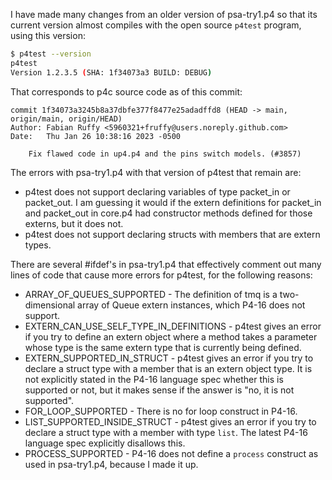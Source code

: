 I have made many changes from an older version of psa-try1.p4 so that
its current version almost compiles with the open source `p4test`
program, using this version:

```bash
$ p4test --version
p4test
Version 1.2.3.5 (SHA: 1f34073a3 BUILD: DEBUG)
```

That corresponds to p4c source code as of this commit:

```
commit 1f34073a3245b8a37dbfe377f8477e25adadffd8 (HEAD -> main, origin/main, origin/HEAD)
Author: Fabian Ruffy <5960321+fruffy@users.noreply.github.com>
Date:   Thu Jan 26 10:38:16 2023 -0500

    Fix flawed code in up4.p4 and the pins switch models. (#3857)
```

The errors with psa-try1.p4 with that version of p4test that remain are:

+ p4test does not support declaring variables of type packet_in or
  packet_out.  I am guessing it would if the extern definitions for
  packet_in and packet_out in core.p4 had constructor methods defined
  for those externs, but it does not.
+ p4test does not support declaring structs with members that are
  extern types.

There are several #ifdef's in psa-try1.p4 that effectively comment out
many lines of code that cause more errors for p4test, for the
following reasons:

+ ARRAY_OF_QUEUES_SUPPORTED - The definition of tmq is a
  two-dimensional array of Queue extern instances, which P4-16 does
  not support.
+ EXTERN_CAN_USE_SELF_TYPE_IN_DEFINITIONS - p4test gives an error if
  you try to define an extern object where a method takes a parameter
  whose type is the same extern type that is currently being defined.
+ EXTERN_SUPPORTED_IN_STRUCT - p4test gives an error if you try to
  declare a struct type with a member that is an extern object type.
  It is not explicitly stated in the P4-16 language spec whether this
  is supported or not, but it makes sense if the answer is "no, it is
  not supported".
+ FOR_LOOP_SUPPORTED - There is no for loop construct in P4-16.
+ LIST_SUPPORTED_INSIDE_STRUCT - p4test gives an error if you try to
  declare a struct type with a member with type `list`.  The latest
  P4-16 language spec explicitly disallows this.
+ PROCESS_SUPPORTED - P4-16 does not define a `process` construct as
  used in psa-try1.p4, because I made it up.

